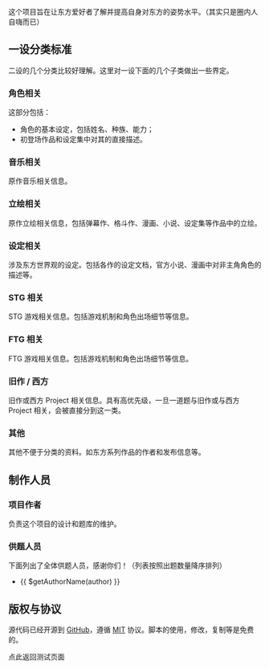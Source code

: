 这个项目旨在让东方爱好者了解并提高自身对东方的姿势水平。（其实只是圈内人自嗨而已）

## 一设分类标准

二设的几个分类比较好理解。这里对一设下面的几个子类做出一些界定。

### 角色相关

这部分包括：

- 角色的基本设定，包括姓名、种族、能力；
- 初登场作品和设定集中对其的直接描述。

### 音乐相关

原作音乐相关信息。

### 立绘相关

原作立绘相关信息，包括弹幕作、格斗作、漫画、小说、设定集等作品中的立绘。

### 设定相关

涉及东方世界观的设定。包括各作的设定文档，官方小说、漫画中对非主角角色的描述等。

### STG 相关

STG 游戏相关信息。包括游戏机制和角色出场细节等信息。

### FTG 相关

FTG 游戏相关信息。包括游戏机制和角色出场细节等信息。

### 旧作 / 西方

旧作或西方 Project 相关信息。具有高优先级，一旦一道题与旧作或与西方 Project 相关，会被直接分到这一类。

### 其他

其他不便于分类的资料。如东方系列作品的作者和发布信息等。

## 制作人员

### 项目作者

负责这个项目的设计和题库的维护。

<author-view name="echo"/>
<author-view name="shigma"/>
<author-view name="kouchya"/>

### 供题人员

下面列出了全体供题人员，感谢你们！（列表按照出题数量降序排列）

<ul>
  <li v-for="([author], index) in contribs">
    {{ $getAuthorName(author) }}
  </li>
</ul>

<script>
import { authors } from '../data'

export default {
  created () {
    this.contribs = Array
      .from(Object.entries(authors))
      .sort(([name1, count1], [name2, count2]) => {
        return count1 < count2
          ? 1
          : count1 > count2
          ? -1
          : name1 < name2
          ? 1
          : -1
      })
  },
}
</script>

## 版权与协议

源代码已经开源到 [GitHub](https://github.com/uzkk/quiz)，遵循 [MIT](https://mit-license.org/) 协议。脚本的使用，修改，复制等是免费的。

<p>
  <router-link :to="UZKK_QUIZ_BASE">点此返回测试页面</router-link>
</p>
